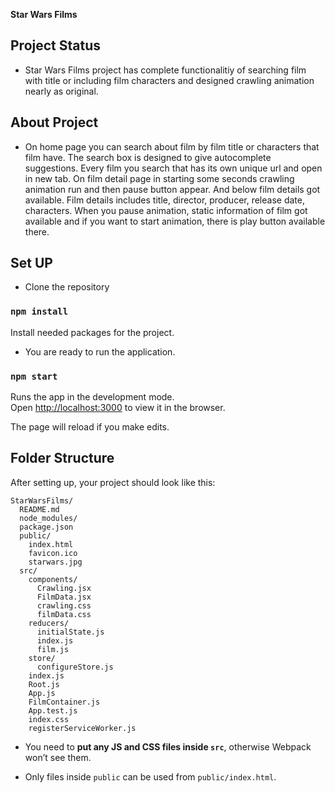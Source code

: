 <b>Star Wars Films</b>

## Project Status

  * Star Wars Films project has complete functionalitiy of searching film with title or including film characters and designed crawling animation nearly as original.

## About Project

  * On home page you can search about film by film title or characters that film have. The search box is designed to give autocomplete suggestions. Every film you search that has its own unique url and open in new tab. On film detail page in starting some seconds crawling animation run and then pause button appear. And below film details got available. Film details includes title, director, producer, release date, characters. When you pause animation, static information of film got available and if you want to start animation, there is play button available there.

## Set UP

  * Clone the repository

  ### `npm install`
  Install needed packages for the project.

  * You are ready to run the application.

  ### `npm start`
  Runs the app in the development mode.<br>
  Open [http://localhost:3000](http://localhost:3000) to view it in the browser.

  The page will reload if you make edits.

## Folder Structure

After setting up, your project should look like this:

```
StarWarsFilms/
  README.md
  node_modules/
  package.json
  public/
    index.html
    favicon.ico
    starwars.jpg
  src/
    components/
      Crawling.jsx
      FilmData.jsx
      crawling.css
      filmData.css
    reducers/
      initialState.js
      index.js
      film.js
    store/
      configureStore.js
    index.js
    Root.js
    App.js
    FilmContainer.js
    App.test.js
    index.css
    registerServiceWorker.js
```

* You need to **put any JS and CSS files inside `src`**, otherwise Webpack won’t see them.

* Only files inside `public` can be used from `public/index.html`.<br>
